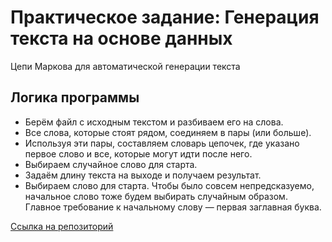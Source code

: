 # Практическое задание: Генерация текста на основе данных

Цепи Маркова для автоматической генерации текста

## Логика программы

- Берём файл с исходным текстом и разбиваем его на слова.
- Все слова, которые стоят рядом, соединяем в пары (или больше).
- Используя эти пары, составляем словарь цепочек, где указано первое слово и все, которые могут идти после него.
- Выбираем случайное слово для старта.
- Задаём длину текста на выходе и получаем результат.
- Выбираем слово для старта. Чтобы было совсем непредсказуемо, начальное слово тоже будем выбирать случайным образом. Главное требование к начальному слову — первая заглавная буква.

[Ссылка на репозиторий](https://github.com/phys-dev/markov-chain-task)